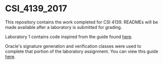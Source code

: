 # CSI_4139_2017 

This repository contains the work completed for CSI 4139. READMEs will be made available after a laboratory is submitted for grading.

Laboratory 1 contains code inspired from the guide found [here](https://www.mkyong.com/java/java-hybrid-cryptography-example/).

Oracle's signature generation and verification classes were used to complete that portion of the laboratory assignment. You can view this guide [here](https://docs.oracle.com/javase/tutorial/security/apisign/index.html).
